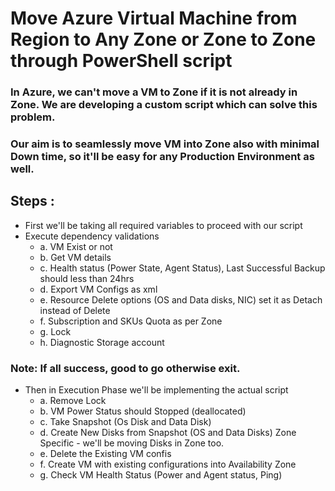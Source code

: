 # Move Azure Virtual Machine from Region to Any Zone or Zone to Zone through PowerShell script

### In Azure, we can't move a VM to Zone if it is not already in Zone. We are developing a custom script which can solve this problem.
### Our aim is to seamlessly move VM into Zone also with minimal Down time, so it'll be easy for any Production Environment as well.

## Steps :
* First we'll be taking all required variables to proceed with our script
* Execute dependency validations
  - a. VM Exist or not
  - b. Get VM details
  - c. Health status (Power State, Agent Status), Last Successful Backup should less than 24hrs
  - d. Export VM Configs as xml
  - e. Resource Delete options (OS and Data disks, NIC) set it as Detach instead of Delete
  - f. Subscription and SKUs Quota as per Zone
  - g. Lock
  - h. Diagnostic Storage account
### Note: If all success, good to go otherwise exit.
* Then in Execution Phase we'll be implementing the actual script
  - a. Remove Lock
  - b. VM Power Status should Stopped (deallocated)
  - c. Take Snapshot (Os Disk and Data Disk)
  - d. Create New Disks from Snapshot (OS and Data Disks) Zone Specific - we'll be moving Disks in Zone too.
  - e. Delete the Existing VM confis
  - f. Create VM with existing configurations into Availability Zone
  - g. Check VM Health Status (Power and Agent status, Ping)
